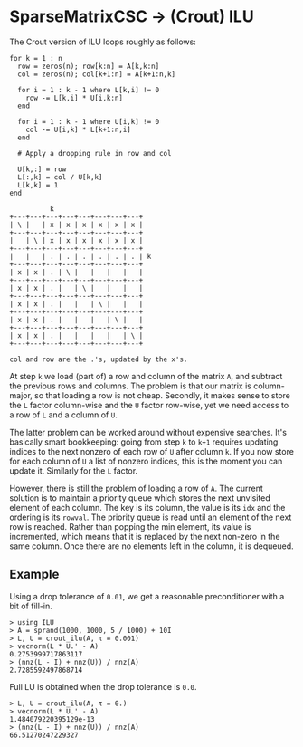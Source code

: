 # SparseMatrixCSC → (Crout) ILU

The Crout version of ILU loops roughly as follows:

```
for k = 1 : n
  row = zeros(n); row[k:n] = A[k,k:n]
  col = zeros(n); col[k+1:n] = A[k+1:n,k]

  for i = 1 : k - 1 where L[k,i] != 0
    row -= L[k,i] * U[i,k:n]
  end

  for i = 1 : k - 1 where U[i,k] != 0
    col -= U[i,k] * L[k+1:n,i]
  end

  # Apply a dropping rule in row and col

  U[k,:] = row
  L[:,k] = col / U[k,k]
  L[k,k] = 1
end
```

```
          k
+---+---+---+---+---+---+---+---+
| \ |   | x | x | x | x | x | x |
+---+---+---+---+---+---+---+---+
|   | \ | x | x | x | x | x | x |
+---+---+---+---+---+---+---+---+
|   |   | . | . | . | . | . | . | k
+---+---+---+---+---+---+---+---+
| x | x | . | \ |   |   |   |   |
+---+---+---+---+---+---+---+---+
| x | x | . |   | \ |   |   |   |
+---+---+---+---+---+---+---+---+
| x | x | . |   |   | \ |   |   |
+---+---+---+---+---+---+---+---+
| x | x | . |   |   |   | \ |   |
+---+---+---+---+---+---+---+---+
| x | x | . |   |   |   |   | \ |
+---+---+---+---+---+---+---+---+

col and row are the .'s, updated by the x's.
```

At step `k` we load (part of) a row and column of the matrix `A`, and subtract the previous rows and columns. The problem is that our matrix is column-major, so that loading a row is not cheap. Secondly, it makes sense to store the `L` factor column-wise and the `U` factor row-wise, yet we need access to a row of `L` and a column of `U`.

The latter problem can be worked around without expensive searches. It's basically smart bookkeeping: going from step `k` to `k+1` requires updating indices to the next nonzero of each row of `U` after column `k`. If you now store for each column of `U` a list of nonzero indices, this is the moment you can update it. Similarly for the `L` factor.

However, there is still the problem of loading a row of `A`. The current solution is to maintain a priority queue which stores the next unvisited element of each column. The key is its column, the value is its `idx` and the ordering is its `rowval`. The priority queue is read until an element of the next row is reached. Rather than popping the min element, its value is incremented, which means that it is replaced by the next non-zero in the same column. Once there are no elements left in the column, it is dequeued.

## Example

Using a drop tolerance of `0.01`, we get a reasonable preconditioner with a bit of fill-in.

```
> using ILU
> A = sprand(1000, 1000, 5 / 1000) + 10I
> L, U = crout_ilu(A, τ = 0.001)
> vecnorm(L * U.' - A)
0.2753999717863117
> (nnz(L - I) + nnz(U)) / nnz(A)
2.7285592497868714
```

Full LU is obtained when the drop tolerance is `0.0`.

```
> L, U = crout_ilu(A, τ = 0.)
> vecnorm(L * U.' - A)
1.484079220395129e-13
> (nnz(L - I) + nnz(U)) / nnz(A)
66.51270247229327
```
